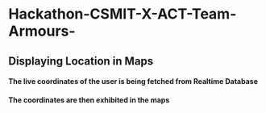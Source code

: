 # Hackathon-CSMIT-X-ACT-Team-Armours-

## Displaying Location in Maps

#### The live coordinates of the user is being fetched from Realtime Database
#### The coordinates are then exhibited in the maps


